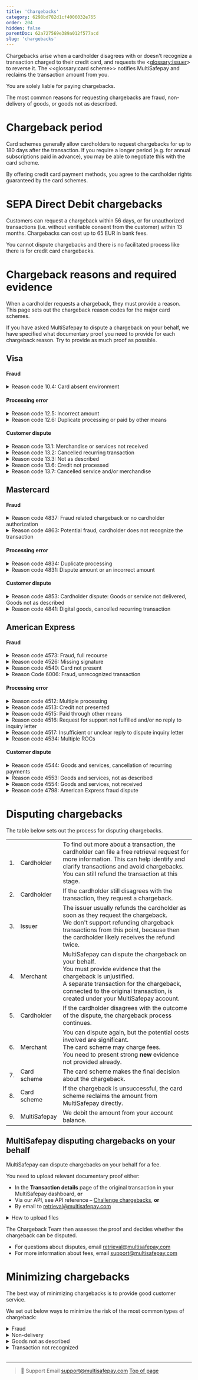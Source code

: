 ```yaml
---
title: 'Chargebacks'
category: 6298bd782d1cf4006032e765
order: 204
hidden: false
parentDoc: 62a727569e389a012f577acd
slug: 'chargebacks'
---
```


Chargebacks arise when a cardholder disagrees with or doesn't recognize a transaction charged to their credit card, and requests the <<glossary:issuer>> to reverse it. The <<glossary:card scheme>> notifies MultiSafepay and reclaims the transaction amount from you.

You are solely liable for paying chargebacks.

The most common reasons for requesting chargebacks are fraud, non-delivery of goods, or goods not as described. 

# Chargeback period

Card schemes generally allow cardholders to request chargebacks for up to 180 days after the transaction. If you require a longer period (e.g. for annual subscriptions paid in advance), you may be able to negotiate this with the card scheme.

By offering credit card payment methods, you agree to the cardholder rights guaranteed by the card schemes.

# SEPA Direct Debit chargebacks

Customers can request a chargeback within 56 days, or for unauthorized transactions (i.e. without verifiable consent from the customer) within 13 months. Chargebacks can cost up to 65 EUR in bank fees.

You cannot dispute chargebacks and there is no facilitated process like there is for credit card chargebacks. 

# Chargeback reasons and required evidence

When a cardholder requests a chargeback, they must provide a reason. This page sets out the chargeback reason codes for the major card schemes. 

If you have asked MultiSafepay to dispute a chargeback on your behalf, we have specified what documentary proof you need to provide for each chargeback reason. Try to provide as much proof as possible. 

## Visa

#### Fraud 
<details id="reason-code-10-4-card-absent-environment">
<summary>Reason code 10.4: Card absent environment</summary>
<br>

The cardholder denies participating in the transaction you processed.

To dispute this type of chargeback, you need to provide:

- Evidence the cardholder is in possession of and/or using the product/service, e.g. proof of delivery
- Evidence that the transaction was completed by a member of the cardholder's household or family
- Evidence of previous interactions with the cardholder, e.g. other purchases, payment details
- A transaction receipt
- An invoice number
- A track & trace number
- Photos or emails proving a link between the person who received the product/service and the cardholder

</details>

#### Processing error
<details id="reason-code-12-5-incorrect-amount">
<summary>Reason code 12.5: Incorrect amount</summary>
<br>

The transaction amount is incorrect or an error occurred. 

To dispute this type of chargeback, you need to provide:

- A transaction receipt 
- An invoice 
- Evidence that the transaction amount is correct

</details>

<details id="reason-code-12-6-duplicate-processing-or-paid-by-other-means">
<summary>Reason code 12.6: Duplicate processing or paid by other means</summary>
<br>

The cardholder or authorized person didn't receive the product/service because you were unwilling or unable to provide it.

To dispute this type of chargeback, you need to provide proof that:

- Both transactions are independent and separate 
- The transaction was not paid by other means or separate means

</details>

#### Customer dispute

<details id="reason-code-13-1-merchandise-or-services-not-received">
<summary>Reason code 13.1: Merchandise or services not received</summary>
<br>

The cardholder or authorized person didn't receive the product/service because you were unwilling or unable to provide it.

To dispute this type of chargeback, you need to provide:

- A description of the product/service
- Evidence that the cardholder is in possession of and/or using the product/service, e.g. proof of delivery 
- Proof of delivery, e.g. cardholder signature 
- An invoice 
- A track & trace number 
- Evidence of communications with the cardholder

</details>

<details id="reason-code-13-2-cancelled-recurring-transaction">
<summary>Reason code 13.2: Cancelled recurring transaction</summary>
<br>

The cardholder:

- Withdrew permission to charge their bank account for a recurring transaction or installment transaction, or
- Notified you before the transaction was processed that their account was closed

To dispute this type of chargeback, you need to provide evidence that:

- You have previously completed successful transactions from that bank account 
- The product/service was used after the cancellation, e.g. ID and/or login history 
- The transaction was properly authorized and settled as a recurring transaction
- The transaction was a recurring transaction, including proof that the cardholder had to click to accept the terms and conditions of recurring transactions, or that they signed a contract agreeing to the terms and conditions

</details>

<details id="reason-code-13-3-not-as-described">
<summary>Reason code 13.3: Not as described</summary>
<br>

The product/service:

- Did not match your description on the transaction receipt or elsewhere when purchased, or 
- Was damaged or defective

To dispute this type of chargeback, you need to provide:

- Proof of delivery of the product/service 
- Your original description of the product/service 
- An invoice number
- A track & trace number 
- Evidence of communications with the cardholder 
- Evidence that the cardholder did not attempt to return the product/service

</details>

<details id="reason-code-13-6-credit-not-processed">
<summary>Reason code 13.6: Credit not processed</summary>
<br>

The cardholder didn't receive the funds for a credit or voided transaction receipt. 

To dispute this type of chargeback, you need to provide:

- Details about the transaction 
- An invoice  
- Evidence of communications with the cardholder

</details>

<details id="reason-code-13-7-cancelled-service-and-or-merchandise">
<summary>Reason code 13.7: Cancelled service and/or merchandise</summary>
<br>

The cardholder cancelled or returned the product/service. Or, you did not properly disclose, or did disclose but did not apply, a limited return or cancellation policy at the time of the transaction.

To dispute this type of chargeback, you need to provide:

- Evidence of the cardholder using the service 
- Evidence of delivery of products/services that the cardholder didn't return
- Evidence that the cardholder had to click to accept your cancellation policy, and that your policy doesn't include the right to dispute terms and conditions available on your site 
- An invoice number 
- A track & trace number
- Evidence of communications with the cardholder

</details>

## Mastercard 

#### Fraud

<details id="reason-code-4837-fraud-related-chargeback-or-no-cardholder-authorization">
<summary>Reason code 4837: Fraud related chargeback or no cardholder authorization</summary>
<br>

The cardholder denies participating in the transaction you processed.

To dispute this type of chargeback, you need to provide:

- Evidence that:
    - the cardholder is in possession of and/or using the product/service, e.g. proof of delivery 
    - the transaction was completed by a member of the cardholder's household or family 
- Evidence of previous interactions with the cardholder, e.g. other purchases, payment details 
- A transaction receipt
- An invoice 
- A track & trace number 
- Photos or emails proving a link between the person who received the product/service and the cardholder

</details>

<details id="reason-code-4863-potential-fraud-cardholder-does-not-recognize-the-transaction">
<summary>Reason code 4863: Potential fraud, cardholder does not recognize the transaction</summary>
<br>

The cardholder denies participating in or doesn't recognize the transaction you processed.

To dispute this type of chargeback, you need to provide:

- Evidence that:
    - the cardholder is in possession of and/or using the product/service, e.g. proof of delivery 
    - the transaction was completed by a member of the cardholder's household or family 
    - the cardholder is using the product/service 
- A copy of the cardholder's identification 
- Evidence of previous interactions with the cardholder, e.g. other purchases, payment details 
- A transaction receipt
- An invoice 
- A track & trace number
- Photos or emails proving a link between the person who received the product/service and the cardholder

</details>

#### Processing error

<details id="reason-code-4834-duplicate-processing">
<summary>Reason code 4834: Duplicate processing</summary>
<br>

The issuer determines that you submitted duplicate transactions.

To dispute this type of chargeback, you need to provide proof that both transactions:

- Are separate
- Are valid
- Were authorized by the cardholder's personal identification number (PIN) 

</details>

<details id="reason-code-4831-dispute-amount-or-an-incorrect-amount">
<summary>Reason code 4831: Dispute amount or an incorrect amount</summary>
<br>

The cardholder claims that you processed an incorrect amount. 

To dispute this type of chargeback, you need to provide: 

- A transaction receipt
- An invoice 
- Evidence that:
    - the transaction amount was correct 
    - you have the right to alter the transaction amount without the cardholder's consent after the transaction is completed

</details>

#### Customer dispute 

<details id="reason-code-4853-cardholder-dispute-goods-or-service-not-delivered-goods-not-as-described">
<summary>Reason code 4853: Cardholder dispute: Goods or service not delivered, Goods not as described</summary>
<br>

- The product/service did not match your description on the transaction receipt or other record at the time of purchase, or
- The transaction was not completed, or
- The product/service the cardholder received was damaged or defective, or
- The cardholder disputes the quality of the product/service received

To dispute this type of chargeback, you need to provide:

- Proof of delivery of the product/service 
- A description of the product/service 
- An invoice 
- A track & trace number
- Evidence of communications with the cardholder 
- Evidence that cardholder didn't attempt to return the product/service

</details>

<details id="reason-code-4841-digital-goods-cancelled-recurring-transaction">
<summary>Reason code 4841: Digital goods, cancelled recurring transaction</summary>
<br>

The cardholder:

- Withdrew permission to charge their bank account for a recurring transaction or installment transaction, or
- Notified you before the transaction was processed that their account was closed

To dispute this type of chargeback, you need to provide evidence that:

- You have previously completed successful transactions from that bank account 
- The cardholder used the product/service after the cancellation, e.g. ID and/or login history 
- The transaction was properly authorized and settled as a recurring transaction
- The transaction was a recurring transaction, including proof that the cardholder had to click to accept the terms and conditions of recurring transactions, or that they signed a contract agreeing to the terms and conditions

</details>

## American Express 

#### Fraud
<details id="reason-code-4573-fraud-full-recourse">
<summary>Reason code 4573: Fraud, full recourse</summary>
<br>

The cardholder denies authorizing the charge, and your business has been placed in the fraud full recourse program: **Investigation confirms fraud**.

To dispute this type of chargeback, you need to provide proof that the transaction is exempt, or was authorized by a PIN, or [3D Secure](/cards/3ds2/).

</details>

<details id="reason-code-4526-missing-signature">
<summary>Reason code 4526: Missing signature</summary>
<br>

The cardholder claims that the transaction is fraudulent and their signature is not on the relevant documents.

To dispute this type of chargeback, you need to provide proof that:

- The receipt is signed, or 
- The cardholder was present at the time of the transaction, or 
- The transaction was verified by [3D Secure](/cards/3ds2/)

</details>

<details id="reason-code-4540-card-not-present">
<summary>Reason code 4540: Card not present</summary>
<br>

The cardholder denies participating in a [MOTO](/moto/) transaction you processed. American Express investigates and confirms that the transaction is fraudulent.

To dispute this type of chargeback, you need to provide evidence that:

- The cardholder did participate in the transaction.
- The product/service was delivered to the cardholder's billing address and that the cardholder signed a receipt. 

</details>

<details id="reason-code-6006-fraud-unrecognized-transaction">
<summary>Reason Code 6006: Fraud, unrecognized transaction</summary>
<br>

The cardholder informs American Express that they believe the transaction is fraudulent.

To dispute this type of chargeback, you need to provide:

- Proof that the cardholder agreed to the transaction, made the booking/reservation, and received confirmation 
- Your site name, URL, IP address, and cancellation policy 
- Signed proof that the product/service was shipped and delivered, and the delivery address and date

</details>

#### Processing error

<details id="reason-code-4512-multiple-processing">
<summary>Reason code 4512: Multiple processing</summary>
<br>

You sent multiple transactions for the same amount.

To dispute this type of chargeback, you need to provide:

- Proof that you have already processed a corrective credit card transaction 
- A fully itemized document that links the cardholder to each charge processed and proves that all transactions are valid

</details>

<details id="reason-code-4513-credit-not-presented">
<summary>Reason code 4513: Credit not presented</summary>
<br>

The cardholder received written acknowledgement from you for a credit or they cancelled in line with your policy, but they haven't received the credit in their account.

To dispute this type of chargeback, you need to provide:

- Proof that you have already processed a corrective credit card transaction 
- A fully itemized document that links the cardholder to each charge processed and proves that all transactions are valid
- Screenshots of your cancellation policy 
- Evidence that:
    - the cardholder clicks to accept the terms and conditions
    - your cancellation policy doesn't include the right to dispute the policy 

</details>

<details id="reason-code-4515-paid-through-other-means">
<summary>Reason code 4515: Paid through other means</summary>
<br>

The cardholder informed American Express that the transaction was:

- Altered after they signed for it, or
- Submitted using an incorrect card number or amount

To dispute this type of chargeback, you need to provide proof that the cardholder's payment was not related to the disputed transaction.

</details>

<details id="reason-code-4516-request-for-support-not-fulfilled-and-or-no-reply-to-inquiry-letter">
<summary>Reason code 4516: Request for support not fulfilled and/or no reply to inquiry letter</summary>
<br>

American Express asked you to provide documents to support a charge queried by a cardholder but you didn't respond.

To dispute this type of chargeback, you need to provide proof that you have already processed a corrective credit card transaction.

</details>

<details id="reason-code-4517-insufficient-or-unclear-reply-to-dispute-inquiry-letter">
<summary>Reason code 4517: Insufficient or unclear reply to dispute inquiry letter</summary>
<br>

Fully itemized documents aren't clear or complete and directly link the cardholder to the transaction.

To dispute this type of chargeback, you need to provide:

- The date and amount of credit and the reason 
- An itemized invoice and/or receipt that directly links the cardholder to the charge 
- A successfully completed fax transmission report 
- Proof that the documents were sent and received by American Express within the time limit on the dispute inquiry letter

</details>

<details id="reason-code-4534-multiple-rocs">
<summary>Reason code 4534: Multiple ROCs</summary>
<br>

The cardholder denies participating in the transaction, despite previous successful transactions with you.

To dispute this type of chargeback, you need to provide fully itemized documents that link the cardholder to each charge processed and prove that all transactions are valid.

</details>

#### Customer dispute
<details id="reason-code-4544-goods-and-services-cancellation-of-recurring-payments">
<summary>Reason code 4544: Goods and services, cancellation of recurring payments</summary>
<br>

You have continued to charge the cardholder's account after they notified you to cancel or revoke consent for [Recurring payments](/recurring-payments/).

To dispute this type of chargeback, you need to provide:

- A signed letter refuting the cardholder's claim, and/or proof that their evidence is incorrect 
- A copy of your cancellation policy and a statement indicating why the cancellation doesn't comply with your policy

</details>

<details id="reason-code-4553-goods-and-services-not-as-described">
<summary>Reason code 4553: Goods and services, not as described</summary>
<br>

The cardholder received a product/service that differs from the written description you provided, or is damaged. 

To dispute this type of chargeback, you need to provide:

- Proof that the product/service is as originally described
- A copy of your returns and refunds policies
- If available, authentication or a written assessment of the product/service

</details>

<details id="reason-code-4554-goods-and-service-not-received">
<summary>Reason code 4554: Goods and services, not received</summary>
<br>

The cardholder didn't receive the product/service or only in part.

To dispute this type of chargeback, you need to provide evidence that:

- The cardholder or authorized person did receive the product/service, e.g. proof of delivery 
- The product/service was delivered to the cardholder's billing address 
- The cardholder neither cancelled nor returned the product/service 

</details>

<details id="reason-code-4798-american-express-fraud-dispute">
<summary>Reason code 4798: American Express fraud dispute</summary>
<br>

The cardholder denies authorizing the charge, and your business has been placed in the fraud full recourse program: **Investigation confirms fraud**

To dispute this type of chargeback, you need to provide proof that the transaction is exempt, or was authorized by a PIN, or [3D Secure](/3ds2/).

</details>

# Disputing chargebacks

The table below sets out the process for disputing chargebacks.

|   |   |   |   
|---|---|---|
| 1. | Cardholder  | To find out more about a transaction, the cardholder can file a free retrieval request for more information. This can help identify and clarify transactions and avoid chargebacks. <br> You can still refund the transaction at this stage.  |   
| 2.  | Cardholder  | If the cardholder still disagrees with the transaction, they request a chargeback.  | 
| 3.  | Issuer  | The issuer usually refunds the cardholder as soon as they request the chargeback. <br> We don't support refunding chargeback transactions from this point, because then the cardholder likely receives the refund twice. |
| 4.  | Merchant  | MultiSafepay can dispute the chargeback on your behalf. <br> You must provide evidence that the chargeback is unjustified. <br> A separate transaction for the chargeback, connected to the original transaction, is created under your MultiSafepay account.  | 
| 5.  | Cardholder  | If the cardholder disagrees with the outcome of the dispute, the chargeback process continues.  | 
| 6.  | Merchant  | You can dispute again, but the potential costs involved are significant. <br> The card scheme may charge fees. <br> You need to present strong **new** evidence not provided already.  | 
| 7.  | Card scheme | The card scheme makes the final decision about the chargeback.  | 
| 8.  | Card scheme  | If the chargeback is unsuccessful, the card scheme reclaims the amount from MultiSafepay directly.  |  
| 9.  | MultiSafepay  | We debit the amount from your account balance.  |  

## MultiSafepay disputing chargebacks on your behalf
MultiSafepay can dispute chargebacks on your behalf for a fee. 

You need to upload relevant documentary proof either:

- In the **Transaction details** page of the original transaction in your MultiSafepay dashboard, **or**
- Via our API, see API reference – [Challenge chargebacks](https://docs-api.multisafepay.com/reference/challengechargeback), **or**
- By email to <retrieval@multisafepay.com>

<details id=“how-to-upload-files”>
<summary>How to upload files</summary>
<br>

1. Sign in to your [MultiSafepay dashboard](https://merchant.multisafepay.com).
2. Go to **Settings** > **Files**.
3. Under **Upload a new file**, click **Choose file**.
4. Select the relevant file(s), and then click **Open**.
5. Under **Upload queue**, to upload:
    - A specific file, click **Upload**.
    - A batch of files, click **Upload all**.

</details>

The Chargeback Team then assesses the proof and decides whether the chargeback can be disputed.

- For questions about disputes, email <retrieval@multisafepay.com>
- For more information about fees, email <support@multisafepay.com>

# Minimizing chargebacks

The best way of minimizing chargebacks is to provide good customer service.

We set out below ways to minimize the risk of the most common types of chargeback: 

<details id="fraud">
<summary>Fraud</summary>
<br>

Use [3D Secure](/cards/3ds2/) for all credit card transactions. 

Cardholders are not allowed to request chargebacks due to fraud for 3D Secure-protected transactions.  
</details>

<details it="non-delivery">
<summary>Non-delivery</summary>
<br>

- Inform customers of both expected and actual delivery times
- Document the delivery process, e.g. use track & trace with signature
- Refund or cancel transactions if the goods won't arrive within the stated delivery time or not at all. 
</details>

<details id="goods-not-as-described">
<summary>Goods not as described</summary>
<br>  

Offer quality items and provide clear descriptions on your site. 
</details>

<details id="transaction-not-recognized">
<summary>Transaction not recognized</summary>
<br>

Including your logo in customer's online bank environments and applications can help:

- Increase brand presence, recognition, and trust.
- Reduce chargebacks, disputes, and friendly fraud – when customers mistakenly initiate chargebacks because they don't recognise or trust a transaction.

[Upload your logo](https://logo.ethoca.com/) for the card scheme to display in all participating banking environments and applications. 
</details>
<br>

---

> 💬  Support
> Email <support@multisafepay.com>
[Top of page](#)
